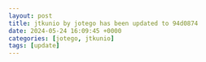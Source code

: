 ```yaml
---
layout: post
title: jtkunio by jotego has been updated to 94d0874
date: 2024-05-24 16:09:45 +0000
categories: [jotego, jtkunio]
tags: [update]
---
```


